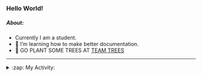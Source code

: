 ### Hello World!

##### About:
- Currently I am a student.
- 🌱 I’m learning how to make better documentation.
- 🌱 GO PLANT SOME TREES AT [TEAM TREES](https://teamtrees.org/)

---
<details>
  <summary>:zap: My Activity:</summary>
  
<!--START_SECTION:waka-->
![Code Time](http://img.shields.io/badge/Code%20Time-1%2C119%20hrs%2022%20mins-blue)

**I'm a Night 🦉** 

```text
🌞 Morning                1549 commits        ██░░░░░░░░░░░░░░░░░░░░░░░   09.67 % 
🌆 Daytime                5471 commits        █████████░░░░░░░░░░░░░░░░   34.14 % 
🌃 Evening                4572 commits        ███████░░░░░░░░░░░░░░░░░░   28.53 % 
🌙 Night                  4434 commits        ███████░░░░░░░░░░░░░░░░░░   27.67 % 
```
📅 **I'm Most Productive on Wednesday** 

```text
Monday                   2347 commits        ████░░░░░░░░░░░░░░░░░░░░░   14.64 % 
Tuesday                  2005 commits        ███░░░░░░░░░░░░░░░░░░░░░░   12.51 % 
Wednesday                3820 commits        ██████░░░░░░░░░░░░░░░░░░░   23.84 % 
Thursday                 2099 commits        ███░░░░░░░░░░░░░░░░░░░░░░   13.10 % 
Friday                   1583 commits        ██░░░░░░░░░░░░░░░░░░░░░░░   09.88 % 
Saturday                 1431 commits        ██░░░░░░░░░░░░░░░░░░░░░░░   08.93 % 
Sunday                   2741 commits        ████░░░░░░░░░░░░░░░░░░░░░   17.10 % 
```


📊 **This Week I Spent My Time On** 

```text
🔥 Editors: 
VS Code                  6 hrs 1 min         █████████████████████████   100.00 % 

🐱‍💻 Projects: 
praise                   5 hrs 35 mins       ███████████████████████░░   92.77 % 
recurring-call-reminder  24 mins             ██░░░░░░░░░░░░░░░░░░░░░░░   06.68 % 
CSF22                    2 mins              ░░░░░░░░░░░░░░░░░░░░░░░░░   00.56 % 
```


 Last Updated on 08/05/2023 17:07:42 UTC
<!--END_SECTION:waka-->
</details>

